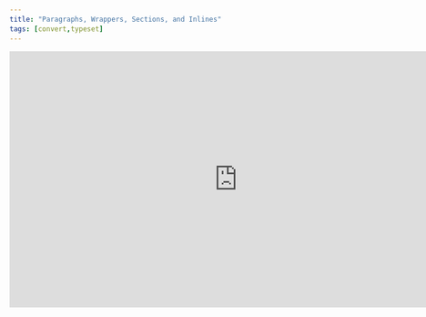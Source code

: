 ```yaml
---
title: "Paragraphs, Wrappers, Sections, and Inlines"
tags: [convert,typeset]
---
```

 
<html><body><section data-type="chapter" class="hsecchapter" data-hederis-type="hsecchapter" id="paragraphs-wrappers-and-sections" data-pi-attrs="id: paragraphs-wrappers-and-sections; data-tags: convert,typeset;" role="doc-chapter" data-tags="convert,typeset" data-author-name=" " data-book-title=" " title="Paragraphs, Wrappers, Sections, and Inlines"><iframe width="800" height="450" src="https://www.youtube.com/embed/vAIajtvdjKM" frameborder="0" allow="accelerometer;encrypted-media;gyroscope;picture-in-picture" allowfullscreen="" id="pg6BB9jqW"/><p data-embedded-html="true" id="pj41HDgZP">INTENTIONALLY BLANK</p><p class="hblkp" data-hederis-type="hblkp" id="pUqfTSMh8">There are four categories of styles that we use in Hederis: paragraphs, wrappers, sections, and inlines. <strong data-hederis-type="hspanstrong" id="pcVlGA6wO">Paragraphs</strong> are the types of content that you&#8217;re probably most familiar with: chapter titles, plain text paragraphs, quote paragraphs, list items, and so on all fall into this category.</p><p class="hblkp" data-hederis-type="hblkp" id="pg8LCEz1T"><strong class="hspanstrong" data-hederis-type="hspanstrong" id="pYFX0PI50">Wrappers</strong> are a way to group certain paragraphs together that should be distinguished from the main flow of text in some way. For example, if you have multiple paragraphs in an extract, those would be wrapped accordingly. Some other examples are poems, letters, epigraphs, and lists. See &#8220;<a href="{% link _docs/add-a-wrapper.md %}" data-hederis-type="hspana" id="pWDgAdG7P"><span class="Hyperlink" data-hederis-type="hspnspan" id="p7sNhzjXO">Add a Wrapper</span></a>&#8221; for more on this.</p><p class="hblkp" data-hederis-type="hblkp" id="pcNZRGhg9">In your Word manuscript, wrappers look like this:</p><img data-hederis-type="hblkimg" class="hblkimg" id="pTIrhJG3N" src="/images/wrapper1.png" data-img-src="/images/wrapper1.png"/><p class="hblkp" data-hederis-type="hblkp" id="pyOiwhr6d">Many people are accustomed to using unique paragraph styles for everything, which results in very large style sets. For example, you&#8217;d need separate styles for body text vs. a text paragraph inside an extract, or for an extract title vs. a sidebar title. By using wrappers, we make it much easier to manage the number of paragraph styles you need to use. You can use the <em data-hederis-type="hspanem" id="pQJuxXgzz">HED Plain text paragraph</em> style for both your main body text and for the text inside your extracts, and because your extracts are enclosed in a wrapper, you&#8217;ll still be able to design those paragraphs differently if you want to. (See &#8220;<a href="{% link _docs/semantic-tagging.md %}" data-hederis-type="hspana" id="pEB8YSLM5"><span class="Hyperlink" data-hederis-type="hspnspan" id="pEe0ovrUc">About Styles</span></a>&#8221; for more on how this works.)</p><p class="hblkp" data-hederis-type="hblkp" id="p6dCH6gzn"><strong class="hspanstrong" data-hederis-type="hspanstrong" id="po7ZOvUxa">Sections</strong> are the main chunks of your manuscript&#8212;you probably use words like chapters, parts, appendixes, prefaces, etc., to describe the sections in your book. At Hederis, we have special styles to mark your section breaks (see &#8220;<a href="{% link _docs/add-a-section.md %}" data-hederis-type="hspana" id="pZfFHWBdb"><span class="Hyperlink" data-hederis-type="hspnspan" id="pLnIAF1aj">Add a Section</span></a>&#8221; to learn more). These section break styles tell our app where and how to split up your manuscript, and these breaks are used to create book features like your ebook table of contents (you can have more granular control over that if you want to &#8211; check out &#8220;<a href="{% link _docs/autogen-a-toc.md %}" data-hederis-type="hspana" id="prTJY6m06"><span class="Hyperlink" data-hederis-type="hspnspan" id="pX3upyajm">Automatically Generate a Table of Contents</span></a>&#8221; for more). In Word, section breaks look like this:</p><img data-hederis-type="hblkimg" class="hblkimg" id="pZb21fVNG" src="/images/sectbr.png" data-img-src="/images/sectbr.png"/><p class="hblkp" data-hederis-type="hblkp" id="p0W6EkpkQ"><strong class="hspanstrong" data-hederis-type="hspanstrong" id="pafeYVXnR">Inlines</strong> are the individual letters, words, and other symbols that make up your text. When you want to add a special meaning or style to a span of letters or words within a paragraph, you&#8217;d use an Inline style, like HED SPAN Bold, HED SPAN Small Caps, or HED SPAN Key phrase. See <a href="{% link _docs/list-of-word-styles.md %}" data-hederis-type="hspana" id="phkWkQNLu"><span class="Hyperlink" data-hederis-type="hspnspan" id="peuMw01em">List of Hederis Word Styles</span></a> for a full list of our Inline styles.</p><aside class="hwprbox box" data-hederis-type="hwprbox" id="pDvyefB3t" data-type="sidebar"><p class="hblktype" data-hederis-type="hblktype" id="pBPVy9LPj">Note</p><p class="hblkp" data-hederis-type="hblkp" id="p5H9sRKXy">To request a new style for a type of content we don&#8217;t have covered with our existing styles, email us at <a href="mailto:help@hederis.com" data-hederis-type="hspana" id="peK4vF4Po"><span class="Hyperlink" data-hederis-type="hspnspan" id="phxYbWJ7Q">help@hederis.com</span></a>.</p></aside></section></body></html>
